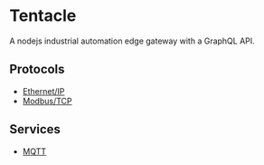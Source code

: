 # Tentacle

A nodejs industrial automation edge gateway with a GraphQL API.

## Protocols

- [Ethernet/IP](https://github.com/cmseaton42/node-ethernet-ip)
- [Modbus/TCP](https://github.com/yaacov/node-modbus-serial)

## Services

* [MQTT](https://github.com/eclipse/tahu/tree/master/client_libraries/javascript/sparkplug-client)
